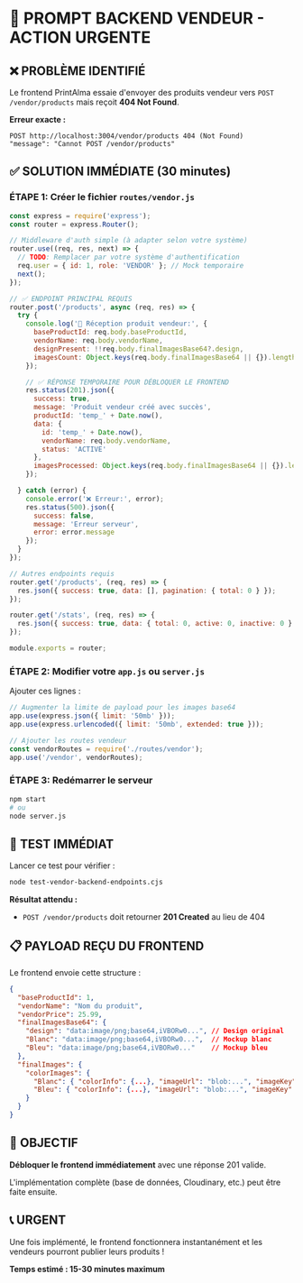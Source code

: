 # 🚨 PROMPT BACKEND VENDEUR - ACTION URGENTE

## ❌ PROBLÈME IDENTIFIÉ

Le frontend PrintAlma essaie d'envoyer des produits vendeur vers `POST /vendor/products` mais reçoit **404 Not Found**.

**Erreur exacte :**
```
POST http://localhost:3004/vendor/products 404 (Not Found)
"message": "Cannot POST /vendor/products"
```

## ✅ SOLUTION IMMÉDIATE (30 minutes)

### ÉTAPE 1: Créer le fichier `routes/vendor.js`

```javascript
const express = require('express');
const router = express.Router();

// Middleware d'auth simple (à adapter selon votre système)
router.use((req, res, next) => {
  // TODO: Remplacer par votre système d'authentification
  req.user = { id: 1, role: 'VENDOR' }; // Mock temporaire
  next();
});

// ✅ ENDPOINT PRINCIPAL REQUIS
router.post('/products', async (req, res) => {
  try {
    console.log('🚀 Réception produit vendeur:', {
      baseProductId: req.body.baseProductId,
      vendorName: req.body.vendorName,
      designPresent: !!req.body.finalImagesBase64?.design,
      imagesCount: Object.keys(req.body.finalImagesBase64 || {}).length
    });

    // ✅ RÉPONSE TEMPORAIRE POUR DÉBLOQUER LE FRONTEND
    res.status(201).json({
      success: true,
      message: 'Produit vendeur créé avec succès',
      productId: 'temp_' + Date.now(),
      data: {
        id: 'temp_' + Date.now(),
        vendorName: req.body.vendorName,
        status: 'ACTIVE'
      },
      imagesProcessed: Object.keys(req.body.finalImagesBase64 || {}).length
    });

  } catch (error) {
    console.error('❌ Erreur:', error);
    res.status(500).json({
      success: false,
      message: 'Erreur serveur',
      error: error.message
    });
  }
});

// Autres endpoints requis
router.get('/products', (req, res) => {
  res.json({ success: true, data: [], pagination: { total: 0 } });
});

router.get('/stats', (req, res) => {
  res.json({ success: true, data: { total: 0, active: 0, inactive: 0 } });
});

module.exports = router;
```

### ÉTAPE 2: Modifier votre `app.js` ou `server.js`

Ajouter ces lignes :

```javascript
// Augmenter la limite de payload pour les images base64
app.use(express.json({ limit: '50mb' }));
app.use(express.urlencoded({ limit: '50mb', extended: true }));

// Ajouter les routes vendeur
const vendorRoutes = require('./routes/vendor');
app.use('/vendor', vendorRoutes);
```

### ÉTAPE 3: Redémarrer le serveur

```bash
npm start
# ou
node server.js
```

## 🧪 TEST IMMÉDIAT

Lancer ce test pour vérifier :

```bash
node test-vendor-backend-endpoints.cjs
```

**Résultat attendu :**
- `POST /vendor/products` doit retourner **201 Created** au lieu de 404

## 📋 PAYLOAD REÇU DU FRONTEND

Le frontend envoie cette structure :

```json
{
  "baseProductId": 1,
  "vendorName": "Nom du produit",
  "vendorPrice": 25.99,
  "finalImagesBase64": {
    "design": "data:image/png;base64,iVBORw0...", // Design original
    "Blanc": "data:image/png;base64,iVBORw0...",  // Mockup blanc
    "Bleu": "data:image/png;base64,iVBORw0..."    // Mockup bleu
  },
  "finalImages": {
    "colorImages": {
      "Blanc": { "colorInfo": {...}, "imageUrl": "blob:...", "imageKey": "Blanc" },
      "Bleu": { "colorInfo": {...}, "imageUrl": "blob:...", "imageKey": "Bleu" }
    }
  }
}
```

## 🎯 OBJECTIF

**Débloquer le frontend immédiatement** avec une réponse 201 valide.

L'implémentation complète (base de données, Cloudinary, etc.) peut être faite ensuite.

## 📞 URGENT

Une fois implémenté, le frontend fonctionnera instantanément et les vendeurs pourront publier leurs produits !

**Temps estimé : 15-30 minutes maximum** 